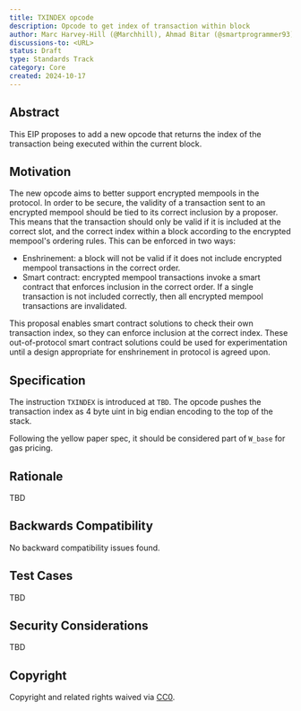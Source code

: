 ```yaml
---
title: TXINDEX opcode
description: Opcode to get index of transaction within block
author: Marc Harvey-Hill (@Marchhill), Ahmad Bitar (@smartprogrammer93)
discussions-to: <URL>
status: Draft
type: Standards Track
category: Core
created: 2024-10-17
---
```


## Abstract

This EIP proposes to add a new opcode that returns the index of the transaction being executed within the current block.

## Motivation

The new opcode aims to better support encrypted mempools in the protocol. In order to be secure, the validity of a transaction sent to an encrypted mempool should be tied to its correct inclusion by a proposer. This means that the transaction should only be valid if it is included at the correct slot, and the correct index within a block according to the encrypted mempool's ordering rules. This can be enforced in two ways:
- Enshrinement: a block will not be valid if it does not include encrypted mempool transactions in the correct order.
- Smart contract: encrypted mempool transactions invoke a smart contract that enforces inclusion in the correct order. If a single transaction is not included correctly, then all encrypted mempool transactions are invalidated.

This proposal enables smart contract solutions to check their own transaction index, so they can enforce inclusion at the correct index. These out-of-protocol smart contract solutions could be used for experimentation until a design appropriate for enshrinement in protocol is agreed upon.

## Specification

The instruction `TXINDEX` is introduced at `TBD`. The opcode pushes the transaction index as 4 byte uint in big endian encoding to the top of the stack. 

Following the yellow paper spec, it should be considered part of `W_base` for gas pricing.

## Rationale

TBD

## Backwards Compatibility

No backward compatibility issues found.

## Test Cases

TBD

## Security Considerations

TBD

## Copyright

Copyright and related rights waived via [CC0](../LICENSE.md).
